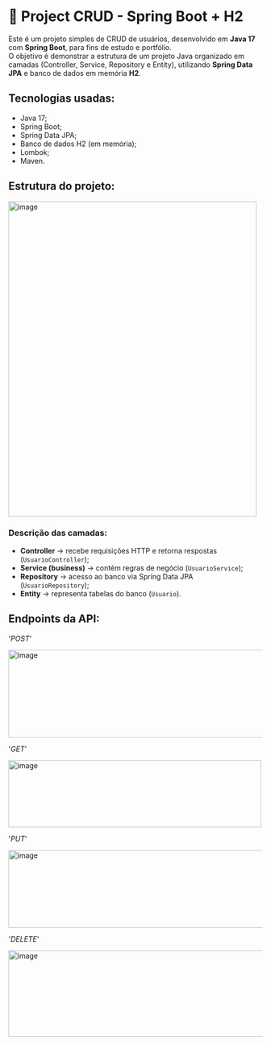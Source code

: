 # 📌 Project CRUD - Spring Boot + H2

Este é um projeto simples de CRUD de usuários, desenvolvido em **Java 17** com **Spring Boot**, para fins de estudo e portfólio.  
O objetivo é demonstrar a estrutura de um projeto Java organizado em camadas (Controller, Service, Repository e Entity), utilizando **Spring Data JPA** e banco de dados em memória **H2**.


## Tecnologias usadas:
- Java 17;
- Spring Boot;
- Spring Data JPA;
- Banco de dados H2 (em memória);
- Lombok;
- Maven.


## Estrutura do projeto:

<img width="492" height="625" alt="image" src="https://github.com/user-attachments/assets/89df9749-e428-4363-a4f1-6d69b4958f96" />


### Descrição das camadas:
- **Controller** → recebe requisições HTTP e retorna respostas (`UsuarioController`);
- **Service (business)** → contém regras de negócio (`UsuarioService`);
- **Repository** → acesso ao banco via Spring Data JPA (`UsuarioRepository`);
- **Entity** → representa tabelas do banco (`Usuario`).


## Endpoints da API:

'*POST*'

<img width="600" height="174" alt="image" src="https://github.com/user-attachments/assets/7a9c6395-0821-460d-a34a-6b77cb4cf65a" />

'*GET*'

<img width="501" height="133" alt="image" src="https://github.com/user-attachments/assets/b34f3fc1-1002-4fb2-aa6c-7ee0c93929b0" />

'*PUT*'

<img width="612" height="154" alt="image" src="https://github.com/user-attachments/assets/c12146b4-c2b7-4ecf-abd6-daf321676a6e" />

'*DELETE*'

<img width="547" height="171" alt="image" src="https://github.com/user-attachments/assets/7d17b512-ac73-4288-9c53-2443ee6f3ec1" />













